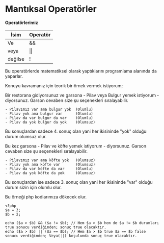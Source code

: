 # Mantıksal Operatörler

**Operatörlerimiz**

| İsim     	| Operatör	|
|-----------|-----------|
| Ve      	| &&   	    |
|   veya  	| \|\| 	    |
| değilse 	| !    	    |

Bu operatörlerde matematiksel olarak yaptıklarını programlama alanında da yaparlar.

Konuyu kavramanız için teorik bir örnek vermek istiyorum;

Bir restorana gidiyorsunuz ve garsona - Pilav veya Bulgur yemek istiyorum - diyorsunuz.
Garson cevaben size şu seçenekleri sıralayabilir.

    - Pilavımız var ama bulgur yok  (Olumlu)
    - Pilav yok ama bulgur var      (Olumlu)
    - Pilav da var bulgur da var    (Olumlu)
    - Pilav da yok bulgur da yok    (Olumsuz)

Bu sonuçlardan sadece 4. sonuç olan yani her ikisininde "yok" olduğu durum olumsuz olur.

Bu kez garsona - Pilav ve köfte yemek istiyorum - diyorsunuz.
Garson cevaben size şu seçenekleri sıralayabilir.

    - Pilavımız var ama köfte yok   (Olumsuz)
    - Pilav yok ama köfte var       (Olumsuz)
    - Pilav da var köfte da var     (Olumlu)
    - Pilav da yok köfte da yok     (Olumsuz)

Bu sonuçlardan ise sadece 3. sonuç olan yani her ikisininde "var" olduğu durum sizin için olumlu olur.

Bu örneği php kodlarımıza dökecek olur.

```
<?php
$a = 3;
$b = 2;

echo ($a > $b) && ($a != $b); // Hem $a > $b hem de $a != $b durumları true sonucu verdiğinden; sonuç true olacaktır.
echo ($a > $b) || ($a == $b); // Hem $a > $b true $a == $b false sonucu verdiğinden; Veya(||) koşulunda sonuç true olacaktır.
```


